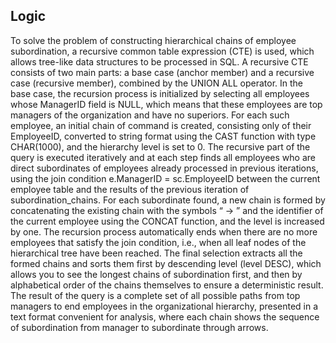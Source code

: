 ## Logic

To solve the problem of constructing hierarchical chains of employee subordination, a recursive common table expression (CTE) is used, which allows tree-like data structures to be processed in SQL. A recursive CTE consists of two main parts: a base case (anchor member) and a recursive case (recursive member), combined by the UNION ALL operator. In the base case, the recursion process is initialized by selecting all employees whose ManagerID field is NULL, which means that these employees are top managers of the organization and have no superiors. For each such employee, an initial chain of command is created, consisting only of their EmployeeID, converted to string format using the CAST function with type CHAR(1000), and the hierarchy level is set to 0. The recursive part of the query is executed iteratively and at each step finds all employees who are direct subordinates of employees already processed in previous iterations, using the join condition e.ManagerID = sc.EmployeeID between the current employee table and the results of the previous iteration of subordination_chains. For each subordinate found, a new chain is formed by concatenating the existing chain with the symbols “ -> ” and the identifier of the current employee using the CONCAT function, and the level is increased by one. The recursion process automatically ends when there are no more employees that satisfy the join condition, i.e., when all leaf nodes of the hierarchical tree have been reached. The final selection extracts all the formed chains and sorts them first by descending level (level DESC), which allows you to see the longest chains of subordination first, and then by alphabetical order of the chains themselves to ensure a deterministic result. The result of the query is a complete set of all possible paths from top managers to end employees in the organizational hierarchy, presented in a text format convenient for analysis, where each chain shows the sequence of subordination from manager to subordinate through arrows.